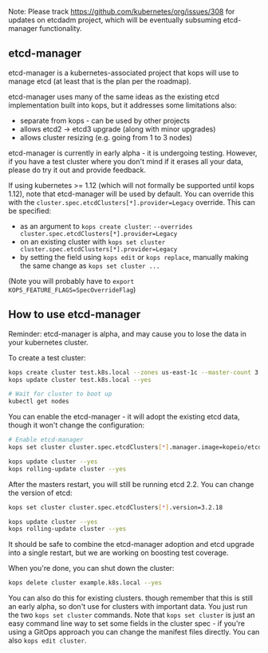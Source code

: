 Note: Please track https://github.com/kubernetes/org/issues/308 for updates on etcdadm project, which will be  eventually subsuming etcd-manager functionality.

## etcd-manager

etcd-manager is a kubernetes-associated project that kops will use to manage
etcd (at least that is the plan per the roadmap).

etcd-manager uses many of the same ideas as the existing etcd implementation
built into kops, but it addresses some limitations also:

* separate from kops - can be used by other projects
* allows etcd2 -> etcd3 upgrade (along with minor upgrades)
* allows cluster resizing (e.g. going from 1 to 3 nodes)

etcd-manager is currently in early alpha - it is undergoing testing. However, if
you have a test cluster where you don't mind if it erases all your data, please
do try it out and provide feedback.

If using kubernetes >= 1.12 (which will not formally be supported until kops 1.12), note that etcd-manager will be used by default.  You can override this with the `cluster.spec.etcdClusters[*].provider=Legacy` override.  This can be specified:

* as an argument to `kops create cluster`: `--overrides cluster.spec.etcdClusters[*].provider=Legacy`
* on an existing cluster with `kops set cluster cluster.spec.etcdClusters[*].provider=Legacy`
* by setting the field using `kops edit` or `kops replace`, manually making the same change as `kops set cluster ...`

(Note you will probably have to `export KOPS_FEATURE_FLAGS=SpecOverrideFlag`)

## How to use etcd-manager

Reminder: etcd-manager is alpha, and may cause you to lose the data in your
kubernetes cluster.

To create a test cluster:
```bash
kops create cluster test.k8s.local --zones us-east-1c --master-count 3
kops update cluster test.k8s.local --yes

# Wait for cluster to boot up
kubectl get nodes
```

You can enable the etcd-manager - it will adopt the existing etcd data, though
it won't change the configuration:

```bash
# Enable etcd-manager
kops set cluster cluster.spec.etcdClusters[*].manager.image=kopeio/etcd-manager:latest

kops update cluster --yes
kops rolling-update cluster --yes
```

After the masters restart, you will still be running etcd 2.2.  You can change
the version of etcd:

```bash
kops set cluster cluster.spec.etcdClusters[*].version=3.2.18

kops update cluster --yes
kops rolling-update cluster --yes
```

It should be safe to combine the etcd-manager adoption and etcd upgrade into a
single restart, but we are working on boosting test coverage.

When you're done, you can shut down the cluster:

```bash
kops delete cluster example.k8s.local --yes
```

You can also do this for existing clusters. though remember that this is still
an early alpha, so don't use for clusters with important data.  You just run the
two `kops set cluster` commands.  Note that `kops set cluster` is just an easy
command line way to set some fields in the cluster spec - if you're using a
GitOps approach you can change the manifest files directly. You can also `kops
edit cluster`.

